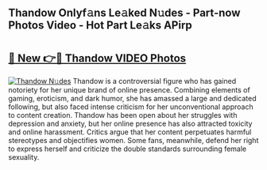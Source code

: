 ## Thandow Onlyf𝚊ns Le𝚊ked N𝚞des - Part-now Photos Video - Hot Part Le𝚊ks APirp

# <h2><a href="http://ab87974.deff.icu/?id=Thandow">🔗 New 👉🔴 Thandow VIDEO Photos</a></h2>

[![Thandow N𝚞des](https://i.imgur.com/rIISA9y.gif)](http://ab87974.deff.icu/?id=Thandow)
Thandow is a controversial figure who has gained notoriety for her unique brand of online presence. Combining elements of gaming, eroticism, and dark humor, she has amassed a large and dedicated following, but also faced intense criticism for her unconventional approach to content creation. Thandow has been open about her struggles with depression and anxiety, but her online presence has also attracted toxicity and online harassment. Critics argue that her content perpetuates harmful stereotypes and objectifies women. Some fans, meanwhile, defend her right to express herself and criticize the double standards surrounding female sexuality.

